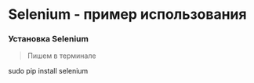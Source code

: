 # Selenium - пример использования

### Установка Selenium

> Пишем в терминале

sudo pip install selenium

